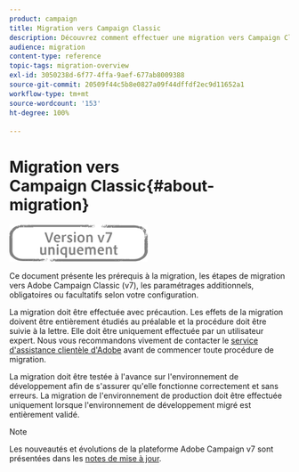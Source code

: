 ```yaml
---
product: campaign
title: Migration vers Campaign Classic
description: Découvrez comment effectuer une migration vers Campaign Classic à partir d'une version précédente de Campaign
audience: migration
content-type: reference
topic-tags: migration-overview
exl-id: 3050238d-6f77-4ffa-9aef-677ab8009388
source-git-commit: 20509f44c5b8e0827a09f44dffdf2ec9d11652a1
workflow-type: tm+mt
source-wordcount: '153'
ht-degree: 100%

---
```


# Migration vers Campaign Classic{#about-migration}

![](../../assets/v7-only.svg)

Ce document présente les prérequis à la migration, les étapes de migration vers Adobe Campaign Classic (v7), les paramétrages additionnels, obligatoires ou facultatifs selon votre configuration.

La migration doit être effectuée avec précaution. Les effets de la migration doivent être entièrement étudiés au préalable et la procédure doit être suivie à la lettre. Elle doit être uniquement effectuée par un utilisateur expert. Nous vous recommandons vivement de contacter le [service d&#39;assistance clientèle d&#39;Adobe](https://helpx.adobe.com/fr/enterprise/admin-guide.html/enterprise/using/support-for-experience-cloud.ug.html) avant de commencer toute procédure de migration.

La migration doit être testée à l&#39;avance sur l&#39;environnement de développement afin de s&#39;assurer qu&#39;elle fonctionne correctement et sans erreurs. La migration de l&#39;environnement de production doit être effectuée uniquement lorsque l&#39;environnement de développement migré est entièrement validé.

>[!NOTE]
>
>Les nouveautés et évolutions de la plateforme Adobe Campaign v7 sont présentées dans les [notes de mise à jour](../../rn/using/latest-release.md).
